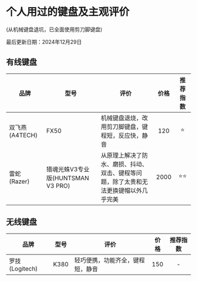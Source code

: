 # 个人用过的键盘及主观评价

(从机械键盘退坑，已全面使用剪刀脚键盘)

最后更新日期：2024年12月29日

## 有线键盘

| 品牌 | 型号 | 评价 | 价格 | 推荐指数 |
| ----------- | ----------- | ----------- | :-----------: | :-----------: |
| 双飞燕 (A4TECH) | FX50 | 机械键盘退烧，改用剪刀脚键盘，键程短，反应快，静音 | 120 | ⭐ |
| 雷蛇 (Razer) | 猎魂光蛛V3专业版(HUNTSMAN V3 PRO) | 从原理上解决了防水、磨损、抖动、双击、键程等问题，除了太贵和无法更换键帽以外几乎完美 | 2000 | ⭐⭐ |

## 无线键盘

| 品牌 | 型号 | 评价 | 价格 | 推荐指数 |
| ----------- | ----------- | ----------- | :-----------: | :-----------: |
| 罗技 (Logitech) | K380 | 轻巧便携，功能齐全，键程短，静音 | 150 | - |

